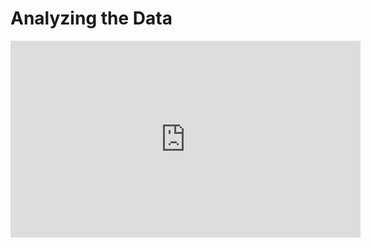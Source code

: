 # Analyzing the Data

<iframe width="560" height="315" src="https://www.youtube.com/embed/vIkDciQdlFw" title="YouTube video player" frameborder="0" allow="accelerometer; autoplay; clipboard-write; encrypted-media; gyroscope; picture-in-picture" allowfullscreen></iframe>